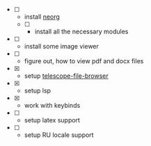 - [ ] - install [neorg](https://github.com/nvim-neorg/neorg/)
  - [ ] - install all the necessary modules
- [ ] - install some image viewer
- [ ] - figure out, how to view pdf and docx files
- [x] - setup [telescope-file-browser](https://github.com/nvim-telescope/telescope-file-browser.nvim)
- [x] - setup lsp
- [x] - work with keybinds
- [ ] - setup latex support
- [ ] - setup RU locale support
